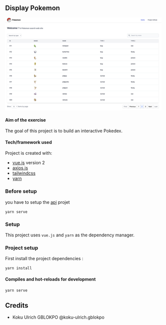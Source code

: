 ## Display Pokemon
![Capture d’écran 2023-03-27 à 20.28.53.png](src%2Fassets%2FCapture%20d%E2%80%99%C3%A9cran%202023-03-27%20%C3%A0%2020.28.53.png)

#### Aim of the exercise

The goal of this project is to build an interactive Pokedex.


#### Tech/framework used

Project is created with:

* [vue.js](https://cli.vuejs.org/) version 2
* [axios.js](https://axios-http.com/fr/docs/intro)
* [tailwindcss](https://tailwindcss.com/)
* [yarn](https://yarnpkg.com/)


### Before setup
you have to setup the [api](https://github.com/koku-ulrich/pokemon_api) projet
    
```
yarn serve
```

### Setup
This project uses ```vue.js``` and ```yarn``` as the dependency manager.

### Project setup
First install the project dependencies :
```
yarn install
```

#### Compiles and hot-reloads for development
```
yarn serve
```

## Credits
- Koku Ulrich GBLOKPO @koku-ulrich.gblokpo


